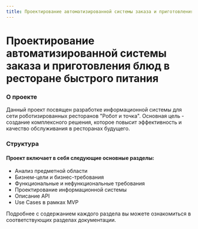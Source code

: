 ```yaml
---
title: Проектирование автоматизированной системы заказа и приготовления блюд в ресторане быстрого питания
---
```



# Проектирование автоматизированной системы заказа и приготовления блюд в ресторане быстрого питания

### О проекте
Данный проект посвящен разработке информационной системы для сети роботизированных ресторанов "Робот и точка". Основная цель - создание комплексного решения, которое повысит эффективность и качество обслуживания в ресторанах будущего.
### Структура
#### Проект включает в себя следующие основные разделы:
* Анализ предметной области
* Бизнем-цели и бизнес-требования
* Функциональные и нефункциональные требования
* Проектирование информационной системы
* Описание API 
* Use Cases в рамках MVP
  
Подробнее с содержанием каждого раздела вы можете ознакомиться в соответствующих разделах документации.
